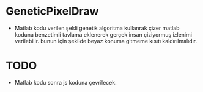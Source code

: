 # GeneticPixelDraw
- Matlab kodu verilen şekli genetik algoritma kullanrak çizer
matlab koduna benzetimli tavlama eklenerek gerçek insan çiziyormuş izlenimi verilebilir.
bunun için şekilde beyaz konuma gitmeme kısıtı kaldırılmalıdır.
# TODO
- Matlab kodu sonra js koduna çevrilecek.
